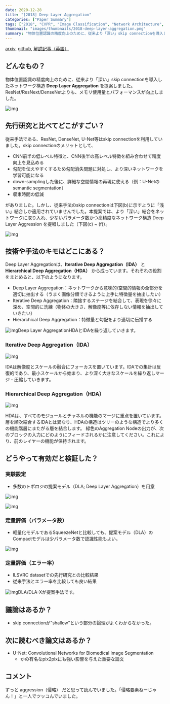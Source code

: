 ```yaml
---
date: 2020-12-28
title: "[2018] Deep Layer Aggregation"
categories: ["Paper Summary"]
tags: ["2018", "CVPR", "Image Classification", "Network Architecture", "Skip Connection", "U-Net"]
thumbnail: "images/thumbnails/2018-deep-layer-aggregation.png"
summary: "物体位置認識の精度向上のために、従来より「深い」skip connectionを導入したネットワーク構造 **Deep Layer Aggregation** を提案しました。ResNet/ResNext/DenseNetよりも、メモリ使用量とパフォーマンスが向上しました。"
---
```


[arxiv](https://arxiv.org/abs/1707.06484), [github](https://github.com/ucbdrive/dla), [解説記事（英語）](https://medium.com/@mikeliao/deep-layer-aggregation-combining-layers-in-nn-architectures-2744d29cab8)

## どんなもの？

物体位置認識の精度向上のために、従来より「深い」skip connectionを導入したネットワーク構造 **Deep Layer Aggregation** を提案しました。ResNet/ResNext/DenseNetよりも、メモリ使用量とパフォーマンスが向上しました。

![img](image-60-1024x536.png)

## 先行研究と比べてどこがすごい？

従来手法である、ResNet, DenseNet, U-Net等はskip connectionを利用していました。skip connectionのメリットとして、

-   CNN前半の低レベル特徴と、CNN後半の高レベル特徴を組み合わせて精度向上を見込める
-   勾配を伝えやすくするため勾配消失問題に対処し、より深いネットワークを学習可能になる
-   down-samplingした後に、詳細な空間情報の再現に使える（例：U-Netのsemantic segmentation）
-   収束時間の低減

がありました。しかし、従来手法のskip connectionは下図(b)に示すように「浅い」結合しか適用されていませんでした。本提案では、より「深い」結合をネットワークに取り入れ、少ないパラメータ数かつ高精度なネットワーク構造 Deep Layer Aggression を提唱しました（下図(c) ~ (f)）。

![img](image-70-1024x399.png)

## 技術や手法のキモはどこにある？

Deep Layer Aggregationは、**Iterative Deep Aggregation（IDA）** と **Hierarchical Deep Aggregation（HDA）** から成っています。それぞれの役割をまとめると、以下のようになります。

-   Deep Layer Aggregation：ネットワークから意味的/空間的情報の全部分を適切に抽出する（うまく画像分類できるように上手に特徴量を抽出したい）
-   Iterative Deep Aggregation：隣接するステージを結合して、表現を徐々に深め、空間的に洗練（物体の大きさ、解像度等に依存しない情報を抽出していきたい）
-   Hierarchical Deep Aggregation：特徴量と勾配をより適切に伝播する

![img](image-71-1024x272.png)Deep Layer AggregationHDAとIDAを繰り返していきます。

### Iterative Deep Aggregation（IDA）

![img](image-66.png)

IDAは解像度とスケールの融合にフォーカスを置いています。IDAでの集計は反復的であり、最小スケールから始まり、より深く大きなスケールを繰り返しマージ・圧縮していきます。

### Hierarchical Deep Aggregation（HDA）

![img](image-67.png)

HDAは、すべてのモジュールとチャネルの機能のマージに重点を置いています。層を順次結合するIDAとは異なり、HDAの構造はツリーのような構造でより多くの機能階層にまたがる層を結合します。 緑色のAggregation Nodeの出力が、次のブロックの入力にどのようにフィードされるかに注意してください。これにより、前のレイヤーの機能が保持されます。

## どうやって有効だと検証した？

### 実験設定

-   多数のトポロジの提案モデル（DLA; Deep Layer Aggregation）を用意

![img](image-72-1024x408.png)

![img](image-73-1024x188.png)

### 定量評価（パラメータ数）

-   軽量化モデルであるSqueezeNetと比較しても、提案モデル（DLA）のCompactモデルは少パラメータ数で認識性能もよい。

![img](image-74.png)

### 定量評価（エラー率）

-   ILSVRC datasetでの先行研究との比較結果
-   従来手法とエラー率を比較しても良い結果

![img](image-75-1024x363.png)DLA/DLA-Xが提案手法です。

## 議論はあるか？

-   skip connectionが”shallow”という部分の論理がよくわからなかった。

## 次に読むべき論文はあるか？

-   U-Net: Convolutional Networks for Biomedical Image Segmentation
    -   かの有名なpix2pixにも強い影響を与えた重要な論文

## コメント

ずっと aggression（侵略） だと思って読んでいました。「侵略要素ねーじゃん！」と一人でツッコんでいました。